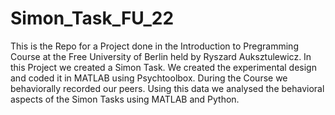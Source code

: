 # Simon_Task_FU_22

This is the Repo for a Project done in the Introduction to Pregramming Course at the Free University of Berlin held by Ryszard Auksztulewicz.
In this Project we created a Simon Task. We created the experimental design and coded it in MATLAB using Psychtoolbox. 
During the Course we behaviorally recorded our peers. Using this data we analysed the behavioral aspects of the Simon Tasks using MATLAB and Python.
